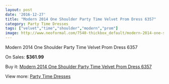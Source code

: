 ```yaml
---
layout: post
date: '2016-12-27'
title: "Modern 2014 One Shoulder Party Time Velvet Prom Dress 6357"
category: Party Time Dresses
tags: ["velvet","time","shoulder","modern","prom"]
image: http://www.neoformal.com/7540-thickbox_default/modern-2014-one-shoulder-party-time-velvet-prom-dress-6357.jpg
---
```

Modern 2014 One Shoulder Party Time Velvet Prom Dress 6357

On Sales: **$361.99**
<a href="https://www.neoformal.com/en/party-time-dresses/2679-modern-2014-one-shoulder-party-time-velvet-prom-dress-6357.html"><amp-img layout="responsive" width="600" height="600" src="//www.neoformal.com/7540-thickbox_default/modern-2014-one-shoulder-party-time-velvet-prom-dress-6357.jpg" alt="Modern 2014 One Shoulder Party Time Velvet Prom Dress 6357 0" /></a>
<a href="https://www.neoformal.com/en/party-time-dresses/2679-modern-2014-one-shoulder-party-time-velvet-prom-dress-6357.html"><amp-img layout="responsive" width="600" height="600" src="//www.neoformal.com/7541-thickbox_default/modern-2014-one-shoulder-party-time-velvet-prom-dress-6357.jpg" alt="Modern 2014 One Shoulder Party Time Velvet Prom Dress 6357 1" /></a>

Buy it: [Modern 2014 One Shoulder Party Time Velvet Prom Dress 6357](https://www.neoformal.com/en/party-time-dresses/2679-modern-2014-one-shoulder-party-time-velvet-prom-dress-6357.html "Modern 2014 One Shoulder Party Time Velvet Prom Dress 6357")

View more: [Party Time Dresses](https://www.neoformal.com/en/25-party-time-dresses "Party Time Dresses")